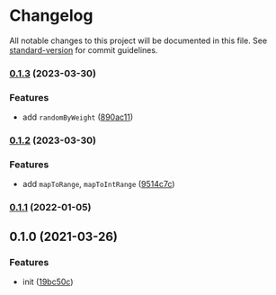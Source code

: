 # Changelog

All notable changes to this project will be documented in this file. See [standard-version](https://github.com/conventional-changelog/standard-version) for commit guidelines.

### [0.1.3](https://github.com/BlackGlory/extra-rand/compare/v0.1.2...v0.1.3) (2023-03-30)


### Features

* add `randomByWeight` ([890ac11](https://github.com/BlackGlory/extra-rand/commit/890ac110d1191ca58a61ab036da65a0683791a6f))

### [0.1.2](https://github.com/BlackGlory/extra-rand/compare/v0.1.1...v0.1.2) (2023-03-30)


### Features

* add `mapToRange`, `mapToIntRange` ([9514c7c](https://github.com/BlackGlory/extra-rand/commit/9514c7c03ff26fb13c44c10e138f23ea56e09124))

### [0.1.1](https://github.com/BlackGlory/extra-rand/compare/v0.1.0...v0.1.1) (2022-01-05)

## 0.1.0 (2021-03-26)


### Features

* init ([19bc50c](https://github.com/BlackGlory/extra-rand/commit/19bc50ca88b649eef6738e858048e40418a6fb84))
